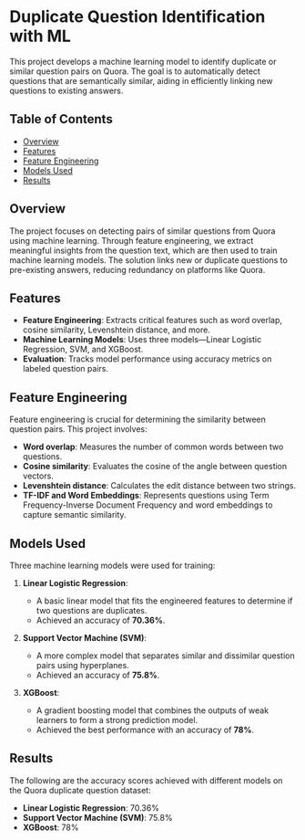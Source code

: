 # Duplicate Question Identification with ML

This project develops a machine learning model to identify duplicate or similar question pairs on Quora. The goal is to automatically detect questions that are semantically similar, aiding in efficiently linking new questions to existing answers.

## Table of Contents
- [Overview](#overview)
- [Features](#features)
- [Feature Engineering](#feature-engineering)
- [Models Used](#models-used)
- [Results](#results)

## Overview

The project focuses on detecting pairs of similar questions from Quora using machine learning. Through feature engineering, we extract meaningful insights from the question text, which are then used to train machine learning models. The solution links new or duplicate questions to pre-existing answers, reducing redundancy on platforms like Quora.

## Features

- **Feature Engineering**: Extracts critical features such as word overlap, cosine similarity, Levenshtein distance, and more.
- **Machine Learning Models**: Uses three models—Linear Logistic Regression, SVM, and XGBoost.
- **Evaluation**: Tracks model performance using accuracy metrics on labeled question pairs.

## Feature Engineering

Feature engineering is crucial for determining the similarity between question pairs. This project involves:

- **Word overlap**: Measures the number of common words between two questions.
- **Cosine similarity**: Evaluates the cosine of the angle between question vectors.
- **Levenshtein distance**: Calculates the edit distance between two strings.
- **TF-IDF and Word Embeddings**: Represents questions using Term Frequency-Inverse Document Frequency and word embeddings to capture semantic similarity.

## Models Used

Three machine learning models were used for training:

1. **Linear Logistic Regression**:
   - A basic linear model that fits the engineered features to determine if two questions are duplicates.
   - Achieved an accuracy of **70.36%**.
   
2. **Support Vector Machine (SVM)**:
   - A more complex model that separates similar and dissimilar question pairs using hyperplanes.
   - Achieved an accuracy of **75.8%**.

3. **XGBoost**:
   - A gradient boosting model that combines the outputs of weak learners to form a strong prediction model.
   - Achieved the best performance with an accuracy of **78%**.

## Results

The following are the accuracy scores achieved with different models on the Quora duplicate question dataset:

- **Linear Logistic Regression**: 70.36%
- **Support Vector Machine (SVM)**: 75.8%
- **XGBoost**: 78%


